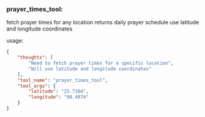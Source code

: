 ### prayer_times_tool:
fetch prayer times for any location
returns daily prayer schedule
use latitude and longitude coordinates

usage:
~~~json
{
    "thoughts": [
        "Need to fetch prayer times for a specific location",
        "Will use latitude and longitude coordinates"
    ],
    "tool_name": "prayer_times_tool",
    "tool_args": {
        "latitude": "23.7104",
        "longitude": "90.4074"
    }
}
~~~